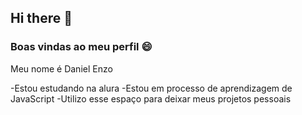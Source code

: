 ## Hi there 👋

### Boas vindas ao meu perfil 😄

Meu nome é Daniel Enzo

-Estou estudando na alura
-Estou em processo de aprendizagem de JavaScript
-Utilizo esse espaço para deixar meus projetos pessoais


